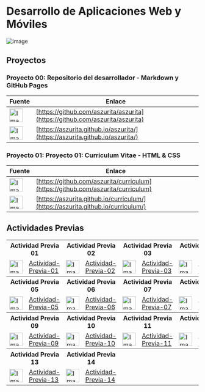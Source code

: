 # Desarrollo de Aplicaciones Web y Móviles

![image](https://github.com/user-attachments/assets/38d43bd9-8620-48d2-bf26-25868e3c371f)

## Proyectos

### Proyecto 00: Repositorio del desarrollador - Markdown y GitHub Pages

| Fuente | Enlace|
|--------|-----------------------|
| <img src="https://github.com/user-attachments/assets/c18e5a94-b902-4680-b383-883afd504374" width="35" height="35" alt="Imagen"> | [https://github.com/aszurita/aszurita](https://github.com/aszurita/aszurita) |
| <img src="https://github.com/user-attachments/assets/9671dc25-1454-4795-9906-d3ac7360301e" width="35" height="35" alt="Imagen"> | [https://aszurita.github.io/aszurita/](https://aszurita.github.io/aszurita/) |

### Proyecto 01: Proyecto 01: Curriculum Vitae - HTML & CSS
| Fuente | Enlace|
|--------|-----------------------|
| <img src="https://github.com/user-attachments/assets/c18e5a94-b902-4680-b383-883afd504374" width="35" height="35" alt="Imagen"> | [https://github.com/aszurita/curriculum](https://github.com/aszurita/curriculum) |
| <img src="https://github.com/user-attachments/assets/9671dc25-1454-4795-9906-d3ac7360301e" width="35" height="35" alt="Imagen"> | [https://aszurita.github.io/curriculum/](https://aszurita.github.io/curriculum/) |

## Actividades Previas 

<table>
  <tr>
    <th colspan="2" style="text-align:center;">Actividad Previa 01</th>
    <th colspan="2" style="text-align:center;">Actividad Previa 02</th>
    <th colspan="2" style="text-align:center;">Actividad Previa 03</th>
    <th colspan="2" style="text-align:center;">Actividad Previa 04</th>
  </tr>
  <tr>
    <td><img src="https://github.com/user-attachments/assets/c18e5a94-b902-4680-b383-883afd504374" width="35" height="35" alt="Imagen"></td>
    <td><a href="https://github.com/Desarrollo-Aplicaciones-Web-y-Moviles/Actividad-Previa-01">Actividad-Previa-01</a></td>
    <td><img src="https://github.com/user-attachments/assets/c18e5a94-b902-4680-b383-883afd504374" width="35" height="35" alt="Imagen"></td>
    <td><a href="https://github.com/Desarrollo-Aplicaciones-Web-y-Moviles/Actividad-Previa-02">Actividad-Previa-02</a></td>
        <td><img src="https://github.com/user-attachments/assets/c18e5a94-b902-4680-b383-883afd504374" width="35" height="35" alt="Imagen"></td>
    <td><a href="https://github.com/Desarrollo-Aplicaciones-Web-y-Moviles/Actividad-Previa-03">Actividad-Previa-03</a></td>
        <td><img src="https://github.com/user-attachments/assets/c18e5a94-b902-4680-b383-883afd504374" width="35" height="35" alt="Imagen"></td>
    <td><a href="https://github.com/Desarrollo-Aplicaciones-Web-y-Moviles/Actividad-Previa-04">Actividad-Previa-04</a></td>
  </tr>
  <tr>
    <th colspan="2" style="text-align:center;">Actividad Previa 05</th>
    <th colspan="2" style="text-align:center;">Actividad Previa 06</th>
    <th colspan="2" style="text-align:center;">Actividad Previa 07</th>
    <th colspan="2" style="text-align:center;">Actividad Previa 08</th>
  </tr>
  <tr>
    <td><img src="https://github.com/user-attachments/assets/c18e5a94-b902-4680-b383-883afd504374" width="35" height="35" alt="Imagen"></td>
    <td><a href="https://github.com/Desarrollo-Aplicaciones-Web-y-Moviles/Actividad-Previa-05">Actividad-Previa-05</a></td>
    <td><img src="https://github.com/user-attachments/assets/c18e5a94-b902-4680-b383-883afd504374" width="35" height="35" alt="Imagen"></td>
    <td><a href="https://github.com/Desarrollo-Aplicaciones-Web-y-Moviles/Actividad-Previa-06">Actividad-Previa-06</a></td>
    <td><img src="https://github.com/user-attachments/assets/c18e5a94-b902-4680-b383-883afd504374" width="35" height="35" alt="Imagen"></td>
    <td><a href="https://github.com/Desarrollo-Aplicaciones-Web-y-Moviles/Actividad-Previa-07">Actividad-Previa-07</a></td>
    <td><img src="https://github.com/user-attachments/assets/c18e5a94-b902-4680-b383-883afd504374" width="35" height="35" alt="Imagen"></td>
    <td><a href="https://github.com/Desarrollo-Aplicaciones-Web-y-Moviles/Actividad-Previa-08">Actividad-Previa-08</a></td>
  </tr>
  <tr>
    <th colspan="2" style="text-align:center;">Actividad Previa 09</th>
    <th colspan="2" style="text-align:center;">Actividad Previa 10</th>
    <th colspan="2" style="text-align:center;">Actividad Previa 11</th>
    <th colspan="2" style="text-align:center;">Actividad Previa 12</th>
  </tr>
  <tr>
    <td><img src="https://github.com/user-attachments/assets/c18e5a94-b902-4680-b383-883afd504374" width="35" height="35" alt="Imagen"></td>
    <td><a href="https://github.com/Desarrollo-Aplicaciones-Web-y-Moviles/Actividad-Previa-09">Actividad-Previa-09</a></td>
      <td><img src="https://github.com/user-attachments/assets/c18e5a94-b902-4680-b383-883afd504374" width="35" height="35" alt="Imagen"></td>
    <td><a href="https://github.com/Desarrollo-Aplicaciones-Web-y-Moviles/Actividad-Previa-10">Actividad-Previa-10</a></td>
    <td><img src="https://github.com/user-attachments/assets/c18e5a94-b902-4680-b383-883afd504374" width="35" height="35" alt="Imagen"></td>
    <td><a href="https://github.com/Desarrollo-Aplicaciones-Web-y-Moviles/Actividad-Previa-11">Actividad-Previa-11</a></td>
    <td><img src="https://github.com/user-attachments/assets/c18e5a94-b902-4680-b383-883afd504374" width="35" height="35" alt="Imagen"></td>
    <td><a href="https://github.com/Desarrollo-Aplicaciones-Web-y-Moviles/Actividad-Previa-12">Actividad-Previa-12</a></td>
  </tr>
  <tr>
    <th colspan="2" style="text-align:center;">Actividad Previa 13</th>
    <th colspan="2" style="text-align:center;">Actividad Previa 14</th>
    <th colspan="2" style="text-align:center;"></th>
    <th colspan="2" style="text-align:center;"></th>
  </tr>
  <tr>
    <td><img src="https://github.com/user-attachments/assets/c18e5a94-b902-4680-b383-883afd504374" width="35" height="35" alt="Imagen"></td>
    <td><a href="https://github.com/Desarrollo-Aplicaciones-Web-y-Moviles/Actividad-Previa-13">Actividad-Previa-13</a></td>
    <td><img src="https://github.com/user-attachments/assets/c18e5a94-b902-4680-b383-883afd504374" width="35" height="35" alt="Imagen"></td>
    <td><a href="https://github.com/Desarrollo-Aplicaciones-Web-y-Moviles/Actividad-Previa-14">Actividad-Previa-14</a></td>
    
  </tr>
</table>


